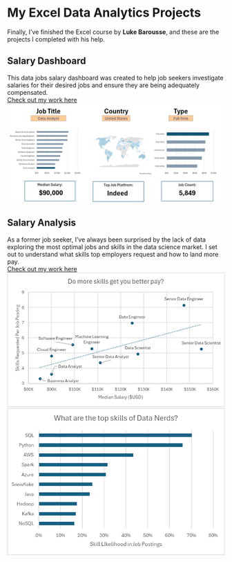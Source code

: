 # My Excel Data Analytics Projects  

Finally, I’ve finished the Excel course by **Luke Barousse**, and these are the projects I completed with his help.  

## Salary Dashboard  
This data jobs salary dashboard was created to help job seekers investigate salaries for their desired jobs and ensure they are being adequately compensated.  
[Check out my work here](Jobs%20Dashboard.xlsx)  
![1_Salary_Dashboard_Final_Dashboard](/Images/1_Salary_Dashboard.png)  

## Salary Analysis  
As a former job seeker, I’ve always been surprised by the lack of data exploring the most optimal jobs and skills in the data science market. I set out to understand what skills top employers request and how to land more pay.  
[Check out my work here](Analysis.xlsx)  
![2_Project_Analysis_Chart1](/Images/2_Project_Analysis_Chart1.png)  
![2_Project_Analysis_Chart3](/Images/2_Project_Analysis_Chart3.png)

